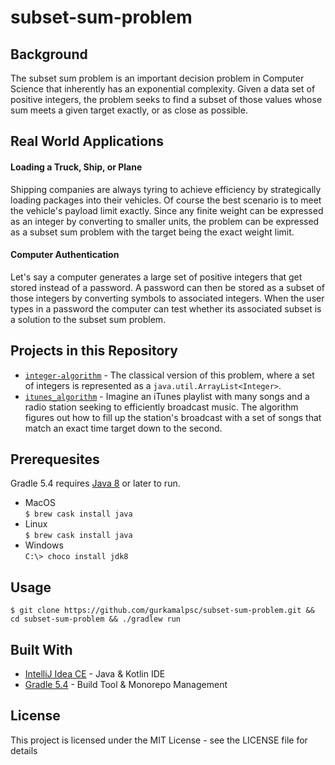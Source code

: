 # subset-sum-problem
## Background
The subset sum problem is an important decision problem in Computer Science that inherently has an exponential complexity. Given a data set of positive integers, the problem seeks to find a subset of those values whose sum meets a given target exactly, or as close as possible.
## Real World Applications
#### Loading a Truck, Ship, or Plane
Shipping companies are always tyring to achieve efficiency by strategically loading packages into their vehicles. Of course the best scenario is to meet the vehicle's payload limit exactly. Since any finite weight can be expressed as an integer by converting to smaller units, the problem can be expressed as a subset sum problem with the target being the exact weight limit.
#### Computer Authentication
Let's say a computer generates a large set of positive integers that get stored instead of a password. A password can then be stored as a subset of those integers by converting symbols to associated integers. When the user types in a password the computer can test whether its associated subset is a solution to the subset sum problem.
## Projects in this Repository
* [```integer-algorithm```](https://github.com/gurkamalpsc/subset-sum-problem/tree/master/integer-algorithm/src/main/java/integer_algorithm) - The classical version of this problem, where a set of integers is represented as a ```java.util.ArrayList<Integer>```.
* [```itunes_algorithm```](https://github.com/gurkamalpsc/subset-sum-problem/tree/master/itunes-algorithm/src/main/java/itunes_algorithm) - Imagine an iTunes playlist with many songs and a radio station seeking to efficiently broadcast music. The algorithm figures out how to fill up the station's broadcast with a set of songs that match an exact time target down to the second.
## Prerequesites
Gradle 5.4 requires [Java 8](https://www.oracle.com/technetwork/java/javaee/downloads/jdk8-downloads-2133151.html) or later to run.
* MacOS<br />```$ brew cask install java```
* Linux<br />```$ brew cask install java```
* Windows<br />```C:\> choco install jdk8```
## Usage
```
$ git clone https://github.com/gurkamalpsc/subset-sum-problem.git && cd subset-sum-problem && ./gradlew run
```
## Built With
* [IntelliJ Idea CE](https://www.jetbrains.com/idea/) - Java & Kotlin IDE
* [Gradle 5.4](https://gradle.org/) - Build Tool & Monorepo Management
## License
This project is licensed under the MIT License - see the LICENSE file for details
